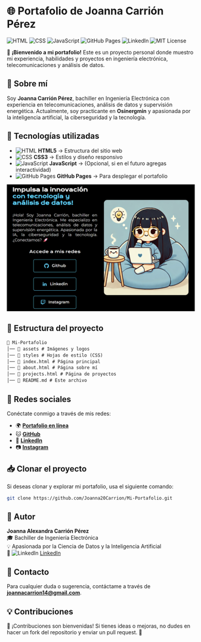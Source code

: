 # 🌐 Portafolio de Joanna Carrión Pérez

![HTML](https://img.shields.io/badge/HTML5-E34F26?style=flat&logo=html5&logoColor=white)
![CSS](https://img.shields.io/badge/CSS3-1572B6?style=flat&logo=css3&logoColor=white)
![JavaScript](https://img.shields.io/badge/JavaScript-F7DF1E?style=flat&logo=javascript&logoColor=black)
![GitHub Pages](https://img.shields.io/badge/GitHub%20Pages-Deployed-181717?style=flat&logo=github)
![LinkedIn](https://img.shields.io/badge/LinkedIn-Joanna%20Carri%C3%B3n%20P%C3%A9rez-blue?style=flat&logo=linkedin)
![MIT License](https://img.shields.io/badge/License-MIT-green.svg)

🚀 **¡Bienvenido a mi portafolio!** Este es un proyecto personal donde muestro mi experiencia, habilidades y proyectos en ingeniería electrónica, telecomunicaciones y análisis de datos.

## 📌 Sobre mí
Soy **Joanna Carrión Pérez**, bachiller en Ingeniería Electrónica con experiencia en telecomunicaciones, análisis de datos y supervisión energética. Actualmente, soy practicante en **Osinergmin** y apasionada por la inteligencia artificial, la ciberseguridad y la tecnología.

## 🎨 Tecnologías utilizadas
- ![HTML](https://img.shields.io/badge/HTML5-E34F26?style=flat&logo=html5&logoColor=white) **HTML5** → Estructura del sitio web
- ![CSS](https://img.shields.io/badge/CSS3-1572B6?style=flat&logo=css3&logoColor=white) **CSS3** → Estilos y diseño responsivo
- ![JavaScript](https://img.shields.io/badge/JavaScript-F7DF1E?style=flat&logo=javascript&logoColor=black) **JavaScript** → (Opcional, si en el futuro agregas interactividad)
- ![GitHub Pages](https://img.shields.io/badge/GitHub%20Pages-Deployed-181717?style=flat&logo=github) **GitHub Pages** → Para desplegar el portafolio

![Vista previa del portafolio](./assets/ImagenPortada.png)

## 📂 Estructura del proyecto
```md
📂 Mi-Portafolio
│── 📂 assets # Imágenes y logos
│── 📂 styles # Hojas de estilo (CSS)
│── 📜 index.html # Página principal
│── 📜 about.html # Página sobre mí
│── 📜 projects.html # Página de proyectos
│── 📜 README.md # Este archivo
```

## 🔗 Redes sociales
Conéctate conmigo a través de mis redes:
- 🌍 **[Portafolio en línea](https://joanna20carrion.github.io/Mi-Portafolio/index.html)**
- 🐱 **[GitHub](https://github.com/Joanna20Carrion)**
- 💼 **[LinkedIn](https://www.linkedin.com/in/joanna-carrion-perez/)**
- 📷 **[Instagram](https://www.instagram.com/joannacarrionperez/)**

## 📥 Clonar el proyecto
Si deseas clonar y explorar mi portafolio, usa el siguiente comando:

```sh
git clone https://github.com/Joanna20Carrion/Mi-Portafolio.git
```

## 👤 Autor
**Joanna Alexandra Carrión Pérez**  
🎓 Bachiller de Ingeniería Electrónica  
💡 Apasionada por la Ciencia de Datos y la Inteligencia Artificial  
🔗 ![LinkedIn](https://img.shields.io/badge/LinkedIn-Joanna%20Carrión%20Pérez-blue?style=flat&logo=linkedin) [LinkedIn](https://www.linkedin.com/in/joanna-carrion-perez/)

## 📩 Contacto
Para cualquier duda o sugerencia, contáctame a través de **joannacarrion14@gmail.com**.

## 💡 Contribuciones
📌 ¡Contribuciones son bienvenidas! Si tienes ideas o mejoras, no dudes en hacer un fork del repositorio y enviar un pull request. 🚀

